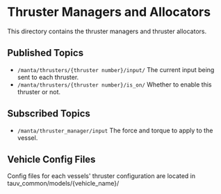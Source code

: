 # Thruster Managers and Allocators
This directory contains the thruster managers and thruster allocators.

## Published Topics
* `/manta/thrusters/{thruster number}/input/` The current input being sent to each thruster.
* `/manta/thrusters/{thruster number}/is_on/` Whether to enable this thruster or not.


## Subscribed Topics
* `/manta/thruster_manager/input` The force and torque to apply to the vessel.

## Vehicle Config Files
Config files for each vessels' thruster configuration are located in tauv_common/models/{vehicle_name}/

